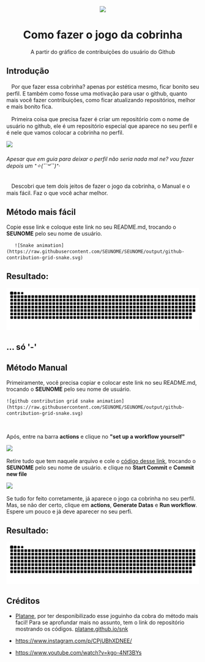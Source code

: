 <div align="center">
  
  ![](https://cdn.discordapp.com/attachments/895041648281649172/895042037815074856/github-contribution-grid-snake.gif)
  
  <h1>Como fazer o jogo da cobrinha</h1>
  <p >A partir do gráfico de contribuições do usuário do Github</p>
</div>

## Introdução
  
ㅤPor que fazer essa cobrinha? apenas por estética mesmo, ficar bonito seu perfil. E também como fosse uma motivação para usar o github, quanto mais você fazer contribuições, como ficar atualizando repositórios, melhor e mais bonito fica.

ㅤPrimeira coisa que precisa fazer é criar um repositório com o nome de usuário no github, ele é um repositório especial que aparece no seu perfil e é nele que vamos colocar a cobrinha no perfil.</p>

  ![](https://cdn.discordapp.com/attachments/895041648281649172/895047114642587739/NewCanvas1.png)

<h6>Apesar que em guia para deixar o perfil não seria nada mal ne? vou fazer depois um ⁺✧(˶´꒳´˵)⁺‧</h6

ㅤDescobri que tem dois jeitos de fazer o jogo da cobrinha, o Manual e o mais fácil. Faz o que você achar melhor. 

## Método mais fácil

Copie esse link e coloque este link no seu README.md, trocando o **SEUNOME** pelo seu nome de usuário.
  
       ![Snake animation](https://raw.githubusercontent.com/SEUNOME/SEUNOME/output/github-contribution-grid-snake.svg)
  
## Resultado:
  ![](https://raw.githubusercontent.com/MariaClaraC/Cobrinha/output/github-contribution-grid-snake.svg)

  ... só '-'
  ----- 
  
## Método Manual

Primeiramente, você precisa copiar e colocar este link no seu README.md, trocando o **SEUNOME** pelo seu nome de usuário.

    ![github contribution grid snake animation](https://raw.githubusercontent.com/SEUNOME/SEUNOME/output/github-contribution-grid-snake.svg)
<br>

Após, entre na barra **actions** e clique no **"set up a workflow yourself"**
  
  ![](https://cdn.discordapp.com/attachments/895041648281649172/895064610489630781/NewCanvas1.png)

  Retire tudo que tem naquele arquivo e cole o [código desse link](https://github.com/MariaClaraC/Cobrinha/blob/main/.github/workflows/blank.yml), trocando o **SEUNOME** pelo seu nome de usuário. e clique no **Start Commit** e **Commit new file**


![](https://cdn.discordapp.com/attachments/895041648281649172/895070008873451530/NewCanvas1.png)
  
  Se tudo for feito corretamente, já aparece o jogo ca cobrinha no seu perfil. Mas, se não der certo, clique em **actions**,  **Generate Datas** e **Run workflow**. Espere um pouco e já deve aparecer no seu perfi.

## Resultado:
![github contribution grid snake animation](https://raw.githubusercontent.com/MariaClaraC/Cobrinha/output/github-contribution-grid-snake.svg)

## Créditos 
  
  - [Platane](https://github.com/Platane/snk), por ter desponibilizado esse joguinho da cobra do método mais facil! Para se aprofundar mais no assunto, tem o link do repositório mostrando os códigos.
  [platane.github.io/snk](https://platane.github.io/snk)
  
  - https://www.instagram.com/p/CPjUBhXDNEE/
  - https://www.youtube.com/watch?v=kgo-4Nf3BYs

